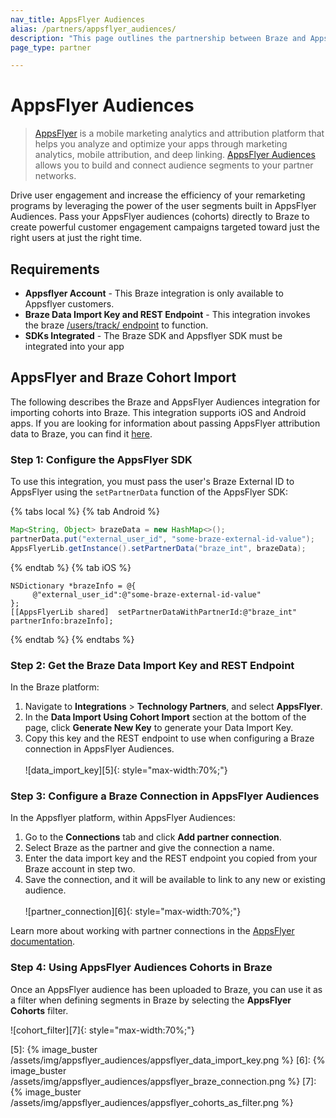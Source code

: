 ```yaml
---
nav_title: AppsFlyer Audiences
alias: /partners/appsflyer_audiences/
description: "This page outlines the partnership between Braze and AppsFlyer Audiences, a feature of the AppsFlyer platform that allows you to efficiently build and connect audience segments to partner networks."
page_type: partner

---
```


# AppsFlyer Audiences

> [AppsFlyer][1] is a mobile marketing analytics and attribution platform that helps you analyze and optimize your apps through marketing analytics, mobile attribution, and deep linking. [AppsFlyer Audiences][2] allows you to build and connect audience segments to your partner networks.

Drive user engagement and increase the efficiency of your remarketing programs by leveraging the power of the user segments built in AppsFlyer Audiences. Pass your AppsFlyer audiences (cohorts) directly to Braze to create powerful customer engagement campaigns targeted toward just the right users at just the right time.

## Requirements
- __Appsflyer Account__ - This Braze integration is only available to Appsflyer customers.
- __Braze Data Import Key and REST Endpoint__ - This integration invokes the braze [/users/track/ endpoint]({{site.baseurl}}/api/endpoints/user_data/post_user_track/) to function.
- __SDKs Integrated__ - The Braze SDK and Appsflyer SDK must be integrated into your app 

## AppsFlyer and Braze Cohort Import

The following describes the Braze and AppsFlyer Audiences integration for importing cohorts into Braze. This integration supports iOS and Android apps. If you are looking for information about passing AppsFlyer attribution data to Braze, you can find it [here][3].

### Step 1: Configure the AppsFlyer SDK

To use this integration, you must pass the user's Braze External ID to AppsFlyer using the `setPartnerData` function of the AppsFlyer SDK:

{% tabs local %}
{% tab Android %}
```java
Map<String, Object> brazeData = new HashMap<>();
partnerData.put("external_user_id", "some-braze-external-id-value");
AppsFlyerLib.getInstance().setPartnerData("braze_int", brazeData);
```
{% endtab %}
{% tab iOS %}
```objc
NSDictionary *brazeInfo = @{
     @"external_user_id":@"some-braze-external-id-value"
};
[[AppsFlyerLib shared]  setPartnerDataWithPartnerId:@"braze_int" partnerInfo:brazeInfo];
```
{% endtab %}
{% endtabs %}

### Step 2: Get the Braze Data Import Key and REST Endpoint

In the Braze platform:

1. Navigate to __Integrations__ > __Technology Partners__, and select __AppsFlyer__. 
2. In the __Data Import Using Cohort Import__ section at the bottom of the page, click __Generate New Key__ to generate your Data Import Key. 
3. Copy this key and the REST endpoint to use when configuring a Braze connection in AppsFlyer Audiences.<br><br>![data_import_key][5]{: style="max-width:70%;"}

### Step 3: Configure a Braze Connection in AppsFlyer Audiences

In the Appsflyer platform, within AppsFlyer Audiences: 

1. Go to the **Connections** tab and click **Add partner connection**.
2. Select Braze as the partner and give the connection a name.
3. Enter the data import key and the REST endpoint you copied from your Braze account in step two.
4. Save the connection, and it will be available to link to any new or existing audience.<br><br>![partner_connection][6]{: style="max-width:70%;"}

Learn more about working with partner connections in the [AppsFlyer documentation][4].

### Step 4: Using AppsFlyer Audiences Cohorts in Braze

Once an AppsFlyer audience has been uploaded to Braze, you can use it as a filter when defining segments in Braze by selecting the __AppsFlyer Cohorts__ filter.

![cohort_filter][7]{: style="max-width:70%;"}

[1]: https://www.appsflyer.com/
[2]: https://www.appsflyer.com/product/audiences/
[3]: https://www.braze.com/docs/partners/message_orchestration/attribution/appsflyer/
[4]: https://support.appsflyer.com/hc/en-us/articles/115002689186-Audiences-guide#managing-connections
[5]: {% image_buster /assets/img/appsflyer_audiences/appsflyer_data_import_key.png %}
[6]: {% image_buster /assets/img/appsflyer_audiences/appsflyer_braze_connection.png %}
[7]: {% image_buster /assets/img/appsflyer_audiences/appsflyer_cohorts_as_filter.png %}


